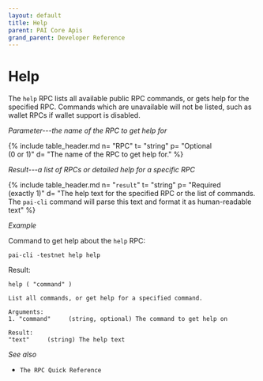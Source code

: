 ```yaml
---
layout: default
title: Help
parent: PAI Core Apis
grand_parent: Developer Reference
---
```


Help
========================

The `help` RPC lists all available public RPC commands, or gets help for the specified RPC. Commands which are unavailable will not be listed, such as wallet RPCs if wallet support is disabled.

*Parameter---the name of the RPC to get help for*

{% include table_header.md
  n= "RPC"
  t= "string"
  p= "Optional<br>(0 or 1)"
  d= "The name of the RPC to get help for."
%}

*Result---a list of RPCs or detailed help for a specific RPC*

{% include table_header.md
  n= "`result`"
  t= "string"
  p= "Required<br>(exactly 1)"
  d= "The help text for the specified RPC or the list of commands.  The `pai-cli` command will parse this text and format it as human-readable text"
%}

*Example*

Command to get help about the `help` RPC:

```
pai-cli -testnet help help
```

Result:

```
help ( "command" )

List all commands, or get help for a specified command.

Arguments:
1. "command"     (string, optional) The command to get help on

Result:
"text"     (string) The help text

```

*See also*

* `The RPC Quick Reference`

